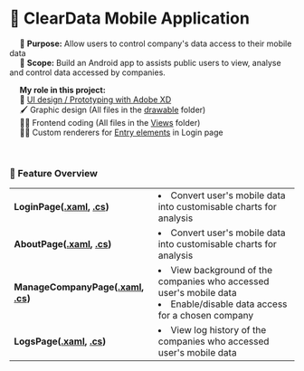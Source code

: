# 📱 ClearData Mobile Application

&emsp; 🎯 **Purpose:** Allow users to control company's data access to their mobile data <br>
&emsp; 📐 **Scope:**   Build an Android app to assists public users to view, analyse and control data accessed by companies. 
<br>

&emsp; **My role in this project:** <br>
&emsp; 🎨 [UI design / Prototyping with Adobe XD](https://xd.adobe.com/view/85b2e459-6308-46c3-948b-b25e30cfd2de-d0e1/) <br>
&emsp; 🖌 Graphic design (All files in the [drawable](https://github.com/NicoleTYF/ClearData-mobile/tree/master/ClearData/ClearData.Android/Resources/drawable) folder)<br>
&emsp; 👩‍💻  Frontend coding (All files in the [Views](https://github.com/NicoleTYF/ClearData-mobile/tree/master/ClearData/ClearData/Views) folder)<br>
&emsp; 👩‍💻 Custom renderers for [Entry elements](https://github.com/NicoleTYF/ClearData-mobile/blob/master/ClearData/ClearData.Android/LoginEntryRenderer.cs) in Login page 

<br>

### 🔨 Feature Overview
<table>
<tr>
  <td> 
    <b>LoginPage(<a href="https://github.com/NicoleTYF/ClearData-mobile/blob/master/ClearData/ClearData/Views/LoginPage.xaml">.xaml</a>, <a href="https://github.com/NicoleTYF/ClearData-mobile/blob/master/ClearData/ClearData/Views/LoginPage.xaml.cs">.cs</a>)</b>  
  </td>
  <td><li>Convert user's mobile data into customisable charts for analysis </li></td>
</tr>
<tr>
  <td> 
    <b>AboutPage(<a href="https://github.com/NicoleTYF/ClearData-mobile/blob/master/ClearData/ClearData/Views/AboutPage.xaml">.xaml</a>, <a href="https://github.com/NicoleTYF/ClearData-mobile/blob/master/ClearData/ClearData/Views/AboutPage.xaml.cs">.cs</a>)</b>  
  </td>
  <td><li>Convert user's mobile data into customisable charts for analysis </li></td>
</tr>
<tr>
  <td> 
    <b>ManageCompanyPage(<a href="https://github.com/NicoleTYF/ClearData-mobile/blob/master/ClearData/ClearData/Views/ManageCompanyPage.xaml">.xaml</a>, <a href="https://github.com/NicoleTYF/ClearData-mobile/blob/master/ClearData/ClearData/Views/ManageCompanyPage.xaml.cs">.cs</a>)</b>  
  </td>
  <td><li>View background of the companies who accessed user's mobile data</li><li>Enable/disable data access for a chosen company </li></td>
</tr>
<tr>
  <td> 
    <b>LogsPage(<a href="https://github.com/NicoleTYF/ClearData-mobile/blob/master/ClearData/ClearData/Views/LogHistoryCompanyPage.xaml">.xaml</a>, <a href="https://github.com/NicoleTYF/ClearData-mobile/blob/master/ClearData/ClearData/Views/LogHistoryCompanyPage.xaml.cs">.cs</a>)</b>  
  </td>
  <td><li>View log history of the companies who accessed user's mobile data </li></td>
</tr> 
</table>

